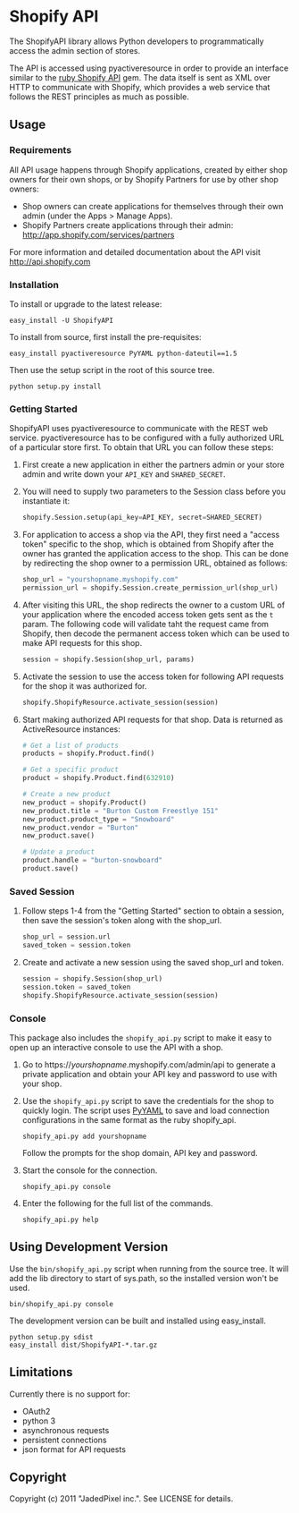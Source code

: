 # Shopify API

The ShopifyAPI library allows Python developers to programmatically
access the admin section of stores.

The API is accessed using pyactiveresource in order to provide an
interface similar to the
[ruby Shopify API](https://github.com/shopify/shopify_api) gem.
The data itself is sent as XML over HTTP to communicate with Shopify,
which provides a web service that follows the REST principles as
much as possible.

## Usage

### Requirements

All API usage happens through Shopify applications, created by
either shop owners for their own shops, or by Shopify Partners for
use by other shop owners:

* Shop owners can create applications for themselves through their
  own admin (under the Apps > Manage Apps).
* Shopify Partners create applications through their admin:
  <http://app.shopify.com/services/partners>

For more information and detailed documentation about the API visit
<http://api.shopify.com>

### Installation

To install or upgrade to the latest release:

```shell
easy_install -U ShopifyAPI
```

To install from source, first install the pre-requisites:

```shell
easy_install pyactiveresource PyYAML python-dateutil==1.5
```

Then use the setup script in the root of this source tree.

```shell
python setup.py install
```

### Getting Started

ShopifyAPI uses pyactiveresource to communicate with the REST web
service. pyactiveresource has to be configured with a fully authorized
URL of a particular store first. To obtain that URL you can follow
these steps:

1.  First create a new application in either the partners admin or
    your store admin and write down your `API_KEY` and `SHARED_SECRET`.

2.  You will need to supply two parameters to the Session class
    before you instantiate it:

    ```python
    shopify.Session.setup(api_key=API_KEY, secret=SHARED_SECRET)
    ```

3.  For application to access a shop via the API, they first need a
    "access token" specific to the shop, which is obtained from
    Shopify after the owner has granted the application access to the
    shop. This can be done by redirecting the shop owner to a
    permission URL, obtained as follows:

    ```python
    shop_url = "yourshopname.myshopify.com"
    permission_url = shopify.Session.create_permission_url(shop_url)
    ```

4.  After visiting this URL, the shop redirects the owner to a custom
    URL of your application where the encoded access token gets sent
    as the `t` param. The following code will validate taht the request
    came from Shopify, then decode the permanent access token which
    can be used to make API requests for this shop.

    ```python
    session = shopify.Session(shop_url, params)
    ```

5.  Activate the session to use the access token for following API
    requests for the shop it was authorized for.

    ```python
    shopify.ShopifyResource.activate_session(session)
    ```

6.  Start making authorized API requests for that shop. Data is returned as
    ActiveResource instances:

    ```python
    # Get a list of products
    products = shopify.Product.find()

    # Get a specific product
    product = shopify.Product.find(632910)

    # Create a new product
    new_product = shopify.Product()
    new_product.title = "Burton Custom Freestlye 151"
    new_product.product_type = "Snowboard"
    new_product.vendor = "Burton"
    new_product.save()

    # Update a product
    product.handle = "burton-snowboard"
    product.save()
    ```

### Saved Session

1.  Follow steps 1-4 from the "Getting Started" section to obtain a session,
    then save the session's token along with the shop_url.

    ```python
    shop_url = session.url
    saved_token = session.token
    ```

2.  Create and activate a new session using the saved shop_url and token.

    ```python
    session = shopify.Session(shop_url)
    session.token = saved_token
    shopify.ShopifyResource.activate_session(session)
    ```

### Console

This package also includes the `shopify_api.py` script to make it easy to
open up an interactive console to use the API with a shop.

1.  Go to https\://*yourshopname*.myshopify.com/admin/api to generate a private
    application and obtain your API key and password to use with your shop.

2.  Use the `shopify_api.py` script to save the credentials for the
    shop to quickly login. The script uses [PyYAML](http://pyyaml.org/) to save
    and load connection configurations in the same format as the ruby
    shopify\_api.

    ```shell
    shopify_api.py add yourshopname
    ```

    Follow the prompts for the shop domain, API key and password.

3.  Start the console for the connection.

    ```shell
    shopify_api.py console
    ```

4.  Enter the following for the full list of the commands.

    ```shell
    shopify_api.py help
    ```

## Using Development Version

Use the `bin/shopify_api.py` script when running from the source tree.
It will add the lib directory to start of sys.path, so the installed
version won't be used.

```shell
bin/shopify_api.py console
```

The development version can be built and installed using easy_install.

```shell
python setup.py sdist
easy_install dist/ShopifyAPI-*.tar.gz
```

## Limitations

Currently there is no support for:

* OAuth2
* python 3
* asynchronous requests
* persistent connections
* json format for API requests

## Copyright

Copyright (c) 2011 "JadedPixel inc.". See LICENSE for details.
